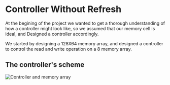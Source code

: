 # Controller Without Refresh
At the begining of the project we wanted to get a thorough understanding of how a controller might look like, so we assumed that our memory cell is ideal, and Designed a controller accordingly.

We started by designing a 128X64 memory array, and designed a controller to control the read and write operation on a 8 memory array.

## The controller's scheme

![Controller and memory array](https://drive.google.com/file/d/1lgFNRbzn7FvQf72ddQycW67c-WcnP82U/view "Controller and memory array without considiring refresh")